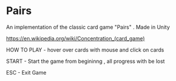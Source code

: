 # Pairs
An implementation of the classic card game "Pairs" . Made in Unity 

https://en.wikipedia.org/wiki/Concentration_(card_game)

HOW TO PLAY - hover over cards with mouse and click on cards 

START - Start the game from begininng , all progress with be lost

ESC - Exit Game
